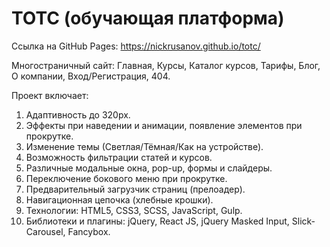 # TOTC (обучающая платформа)

Ссылка на GitHub Pages: https://nickrusanov.github.io/totc/

Многостраничный сайт: Главная, Курсы, Каталог курсов, Тарифы, Блог, О компании, Вход/Регистрация, 404.

Проект включает:
1. Адаптивность до 320px.
2. Эффекты при наведении и анимации, появление элементов при прокрутке.
3. Изменение темы (Светлая/Тёмная/Как на устройстве).
4. Возможность фильтрации статей и курсов.
5. Различные модальные окна, pop-up, формы и слайдеры.
6. Переключение бокового меню при прокрутке.
7. Предварительный загрузчик страниц (прелоадер).
8. Навигационная цепочка (хлебные крошки).
9. Технологии: HTML5, CSS3, SCSS, JavaScript, Gulp.
10. Библиотеки и плагины: jQuery, React JS, jQuery Masked Input, Slick-Carousel, Fancybox.